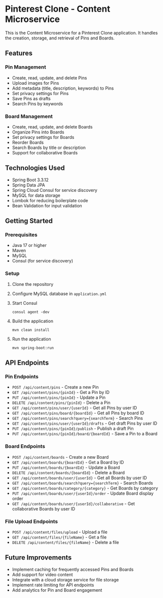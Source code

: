 # Pinterest Clone - Content Microservice

This is the Content Microservice for a Pinterest Clone application. It handles the creation, storage, and retrieval of Pins and Boards.

## Features

### Pin Management
- Create, read, update, and delete Pins
- Upload images for Pins
- Add metadata (title, description, keywords) to Pins
- Set privacy settings for Pins
- Save Pins as drafts
- Search Pins by keywords

### Board Management
- Create, read, update, and delete Boards
- Organize Pins into Boards
- Set privacy settings for Boards
- Reorder Boards
- Search Boards by title or description
- Support for collaborative Boards

## Technologies Used

- Spring Boot 3.3.12
- Spring Data JPA
- Spring Cloud Consul for service discovery
- MySQL for data storage
- Lombok for reducing boilerplate code
- Bean Validation for input validation

## Getting Started

### Prerequisites

- Java 17 or higher
- Maven
- MySQL
- Consul (for service discovery)

### Setup

1. Clone the repository

2. Configure MySQL database in `application.yml`

3. Start Consul
   ```
   consul agent -dev
   ```

4. Build the application
   ```
   mvn clean install
   ```

5. Run the application
   ```
   mvn spring-boot:run
   ```

## API Endpoints

### Pin Endpoints

- `POST /api/content/pins` - Create a new Pin
- `GET /api/content/pins/{pinId}` - Get a Pin by ID
- `PUT /api/content/pins/{pinId}` - Update a Pin
- `DELETE /api/content/pins/{pinId}` - Delete a Pin
- `GET /api/content/pins/user/{userId}` - Get all Pins by user ID
- `GET /api/content/pins/board/{boardId}` - Get all Pins by board ID
- `GET /api/content/pins/search?query={searchTerm}` - Search Pins
- `GET /api/content/pins/user/{userId}/drafts` - Get draft Pins by user ID
- `PUT /api/content/pins/{pinId}/publish` - Publish a draft Pin
- `PUT /api/content/pins/{pinId}/board/{boardId}` - Save a Pin to a Board

### Board Endpoints

- `POST /api/content/boards` - Create a new Board
- `GET /api/content/boards/{boardId}` - Get a Board by ID
- `PUT /api/content/boards/{boardId}` - Update a Board
- `DELETE /api/content/boards/{boardId}` - Delete a Board
- `GET /api/content/boards/user/{userId}` - Get all Boards by user ID
- `GET /api/content/boards/search?query={searchTerm}` - Search Boards
- `GET /api/content/boards/category/{category}` - Get Boards by category
- `PUT /api/content/boards/user/{userId}/order` - Update Board display order
- `GET /api/content/boards/user/{userId}/collaborative` - Get collaborative Boards by user ID

### File Upload Endpoints

- `POST /api/content/files/upload` - Upload a file
- `GET /api/content/files/{fileName}` - Get a file
- `DELETE /api/content/files/{fileName}` - Delete a file

## Future Improvements

- Implement caching for frequently accessed Pins and Boards
- Add support for video content
- Integrate with a cloud storage service for file storage
- Implement rate limiting for API endpoints
- Add analytics for Pin and Board engagement